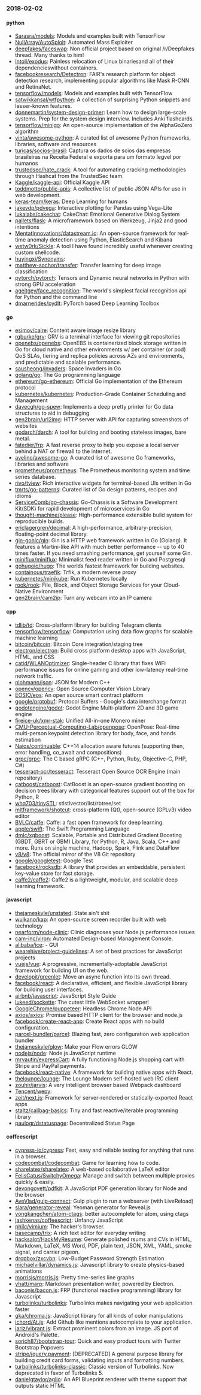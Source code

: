 ### 2018-02-02

#### python
* [Sarasra/models](https://github.com/Sarasra/models): Models and examples built with TensorFlow
* [NullArray/AutoSploit](https://github.com/NullArray/AutoSploit): Automated Mass Exploiter
* [deepfakes/faceswap](https://github.com/deepfakes/faceswap): Non official project based on original /r/Deepfakes thread. Many thanks to him!
* [Intoli/exodus](https://github.com/Intoli/exodus): Painless relocation of Linux binariesand all of their dependencieswithout containers.
* [facebookresearch/Detectron](https://github.com/facebookresearch/Detectron): FAIR's research platform for object detection research, implementing popular algorithms like Mask R-CNN and RetinaNet.
* [tensorflow/models](https://github.com/tensorflow/models): Models and examples built with TensorFlow
* [satwikkansal/wtfpython](https://github.com/satwikkansal/wtfpython): A collection of surprising Python snippets and lesser-known features.
* [donnemartin/system-design-primer](https://github.com/donnemartin/system-design-primer): Learn how to design large-scale systems. Prep for the system design interview. Includes Anki flashcards.
* [tensorflow/minigo](https://github.com/tensorflow/minigo): An open-source implementation of the AlphaGoZero algorithm
* [vinta/awesome-python](https://github.com/vinta/awesome-python): A curated list of awesome Python frameworks, libraries, software and resources
* [turicas/socios-brasil](https://github.com/turicas/socios-brasil): Captura os dados de scios das empresas brasileiras na Receita Federal e exporta para um formato legvel por humanos
* [trustedsec/hate_crack](https://github.com/trustedsec/hate_crack): A tool for automating cracking methodologies through Hashcat from the TrustedSec team.
* [Kaggle/kaggle-api](https://github.com/Kaggle/kaggle-api): Official Kaggle API
* [toddmotto/public-apis](https://github.com/toddmotto/public-apis): A collective list of public JSON APIs for use in web development.
* [keras-team/keras](https://github.com/keras-team/keras): Deep Learning for humans
* [jakevdp/pdvega](https://github.com/jakevdp/pdvega): Interactive plotting for Pandas using Vega-Lite
* [lukalabs/cakechat](https://github.com/lukalabs/cakechat): CakeChat: Emotional Generative Dialog System
* [pallets/flask](https://github.com/pallets/flask): A microframework based on Werkzeug, Jinja2 and good intentions
* [MentatInnovations/datastream.io](https://github.com/MentatInnovations/datastream.io): An open-source framework for real-time anomaly detection using Python, ElasticSearch and Kibana
* [wetw0rk/Sickle](https://github.com/wetw0rk/Sickle): A tool I have found incredibly useful whenever creating custom shellcode.
* [huyingxi/Synonyms](https://github.com/huyingxi/Synonyms): 
* [matthew-sochor/transfer](https://github.com/matthew-sochor/transfer): Transfer learning for deep image classification
* [pytorch/pytorch](https://github.com/pytorch/pytorch): Tensors and Dynamic neural networks in Python with strong GPU acceleration
* [ageitgey/face_recognition](https://github.com/ageitgey/face_recognition): The world's simplest facial recognition api for Python and the command line
* [dmarnerides/pydlt](https://github.com/dmarnerides/pydlt): PyTorch based Deep Learning Toolbox

#### go
* [esimov/caire](https://github.com/esimov/caire): Content aware image resize library
* [rgburke/grv](https://github.com/rgburke/grv): GRV is a terminal interface for viewing git repositories
* [openebs/openebs](https://github.com/openebs/openebs): OpenEBS is containerized block storage written in Go for cloud native and other environments w/ per container (or pod) QoS SLAs, tiering and replica policies across AZs and environments, and predictable and scalable performance.
* [sausheong/invaders](https://github.com/sausheong/invaders): Space Invaders in Go
* [golang/go](https://github.com/golang/go): The Go programming language
* [ethereum/go-ethereum](https://github.com/ethereum/go-ethereum): Official Go implementation of the Ethereum protocol
* [kubernetes/kubernetes](https://github.com/kubernetes/kubernetes): Production-Grade Container Scheduling and Management
* [davecgh/go-spew](https://github.com/davecgh/go-spew): Implements a deep pretty printer for Go data structures to aid in debugging
* [gen2brain/url2img](https://github.com/gen2brain/url2img): HTTP server with API for capturing screenshots of websites
* [godarch/darch](https://github.com/godarch/darch): A tool for building and booting stateless images, bare metal.
* [fatedier/frp](https://github.com/fatedier/frp): A fast reverse proxy to help you expose a local server behind a NAT or firewall to the internet.
* [avelino/awesome-go](https://github.com/avelino/awesome-go): A curated list of awesome Go frameworks, libraries and software
* [prometheus/prometheus](https://github.com/prometheus/prometheus): The Prometheus monitoring system and time series database.
* [rivo/tview](https://github.com/rivo/tview): Rich interactive widgets for terminal-based UIs written in Go
* [tmrts/go-patterns](https://github.com/tmrts/go-patterns): Curated list of Go design patterns, recipes and idioms
* [ServiceComb/go-chassis](https://github.com/ServiceComb/go-chassis): Go-Chassis is a Software Development Kit(SDK) for rapid development of microservices in Go
* [thought-machine/please](https://github.com/thought-machine/please): High-performance extensible build system for reproducible builds.
* [ericlagergren/decimal](https://github.com/ericlagergren/decimal): A high-performance, arbitrary-precision, floating-point decimal library.
* [gin-gonic/gin](https://github.com/gin-gonic/gin): Gin is a HTTP web framework written in Go (Golang). It features a Martini-like API with much better performance -- up to 40 times faster. If you need smashing performance, get yourself some Gin.
* [miniflux/miniflux](https://github.com/miniflux/miniflux): Minimalist feed reader written in Go and Postgresql
* [gohugoio/hugo](https://github.com/gohugoio/hugo): The worlds fastest framework for building websites.
* [containous/traefik](https://github.com/containous/traefik): Trfik, a modern reverse proxy
* [kubernetes/minikube](https://github.com/kubernetes/minikube): Run Kubernetes locally
* [rook/rook](https://github.com/rook/rook): File, Block, and Object Storage Services for your Cloud-Native Environment
* [gen2brain/cam2ip](https://github.com/gen2brain/cam2ip): Turn any webcam into an IP camera

#### cpp
* [tdlib/td](https://github.com/tdlib/td): Cross-platform library for building Telegram clients
* [tensorflow/tensorflow](https://github.com/tensorflow/tensorflow): Computation using data flow graphs for scalable machine learning
* [bitcoin/bitcoin](https://github.com/bitcoin/bitcoin): Bitcoin Core integration/staging tree
* [electron/electron](https://github.com/electron/electron): Build cross platform desktop apps with JavaScript, HTML, and CSS
* [catid/WLANOptimizer](https://github.com/catid/WLANOptimizer): Single-header C library that fixes WiFi performance issues for online gaming and other low-latency real-time network traffic.
* [nlohmann/json](https://github.com/nlohmann/json): JSON for Modern C++
* [opencv/opencv](https://github.com/opencv/opencv): Open Source Computer Vision Library
* [EOSIO/eos](https://github.com/EOSIO/eos): An open source smart contract platform
* [google/protobuf](https://github.com/google/protobuf): Protocol Buffers - Google's data interchange format
* [godotengine/godot](https://github.com/godotengine/godot): Godot Engine  Multi-platform 2D and 3D game engine
* [fireice-uk/xmr-stak](https://github.com/fireice-uk/xmr-stak): Unified All-in-one Monero miner
* [CMU-Perceptual-Computing-Lab/openpose](https://github.com/CMU-Perceptual-Computing-Lab/openpose): OpenPose: Real-time multi-person keypoint detection library for body, face, and hands estimation
* [Naios/continuable](https://github.com/Naios/continuable): C++14 allocation aware futures (supporting then, error handling, co_await and compositions)
* [grpc/grpc](https://github.com/grpc/grpc): The C based gRPC (C++, Python, Ruby, Objective-C, PHP, C#)
* [tesseract-ocr/tesseract](https://github.com/tesseract-ocr/tesseract): Tesseract Open Source OCR Engine (main repository)
* [catboost/catboost](https://github.com/catboost/catboost): CatBoost is an open-source gradient boosting on decision trees library with categorical features support out of the box for Python, R
* [whq703/tinySTL](https://github.com/whq703/tinySTL): stlstlvector/list/rbtree/set
* [mltframework/shotcut](https://github.com/mltframework/shotcut): cross-platform (Qt), open-source (GPLv3) video editor
* [BVLC/caffe](https://github.com/BVLC/caffe): Caffe: a fast open framework for deep learning.
* [apple/swift](https://github.com/apple/swift): The Swift Programming Language
* [dmlc/xgboost](https://github.com/dmlc/xgboost): Scalable, Portable and Distributed Gradient Boosting (GBDT, GBRT or GBM) Library, for Python, R, Java, Scala, C++ and more. Runs on single machine, Hadoop, Spark, Flink and DataFlow
* [v8/v8](https://github.com/v8/v8): The official mirror of the V8 Git repository
* [google/googletest](https://github.com/google/googletest): Google Test
* [facebook/rocksdb](https://github.com/facebook/rocksdb): A library that provides an embeddable, persistent key-value store for fast storage.
* [caffe2/caffe2](https://github.com/caffe2/caffe2): Caffe2 is a lightweight, modular, and scalable deep learning framework.

#### javascript
* [thejameskyle/unstated](https://github.com/thejameskyle/unstated): State ain't shit
* [wulkano/kap](https://github.com/wulkano/kap): An open-source screen recorder built with web technology
* [nearform/node-clinic](https://github.com/nearform/node-clinic): Clinic diagnoses your Node.js performance issues
* [cam-inc/viron](https://github.com/cam-inc/viron):  Automated Design-based Management Console.
* [alibaba/ice](https://github.com/alibaba/ice):   -  GUI 
* [wearehive/project-guidelines](https://github.com/wearehive/project-guidelines): A set of best practices for JavaScript projects
* [vuejs/vue](https://github.com/vuejs/vue):  A progressive, incrementally-adoptable JavaScript framework for building UI on the web.
* [developit/greenlet](https://github.com/developit/greenlet):  Move an async function into its own thread.
* [facebook/react](https://github.com/facebook/react): A declarative, efficient, and flexible JavaScript library for building user interfaces.
* [airbnb/javascript](https://github.com/airbnb/javascript): JavaScript Style Guide
* [lukeed/sockette](https://github.com/lukeed/sockette): The cutest little WebSocket wrapper! 
* [GoogleChrome/puppeteer](https://github.com/GoogleChrome/puppeteer): Headless Chrome Node API
* [axios/axios](https://github.com/axios/axios): Promise based HTTP client for the browser and node.js
* [facebook/create-react-app](https://github.com/facebook/create-react-app): Create React apps with no build configuration.
* [parcel-bundler/parcel](https://github.com/parcel-bundler/parcel):  Blazing fast, zero configuration web application bundler
* [thejameskyle/glow](https://github.com/thejameskyle/glow): Make your Flow errors GLOW
* [nodejs/node](https://github.com/nodejs/node): Node.js JavaScript runtime 
* [mrvautin/expressCart](https://github.com/mrvautin/expressCart): A fully functioning Node.js shopping cart with Stripe and PayPal payments.
* [facebook/react-native](https://github.com/facebook/react-native): A framework for building native apps with React.
* [thelounge/lounge](https://github.com/thelounge/lounge):  The Lounge  Modern self-hosted web IRC client
* [zouhir/jarvis](https://github.com/zouhir/jarvis): A very intelligent browser based Webpack dashboard
* [Tencent/wepy](https://github.com/Tencent/wepy): 
* [zeit/next.js](https://github.com/zeit/next.js): Framework for server-rendered or statically-exported React apps
* [staltz/callbag-basics](https://github.com/staltz/callbag-basics): Tiny and fast reactive/iterable programming library
* [paulogr/dstatuspage](https://github.com/paulogr/dstatuspage): Decentralized Status Page

#### coffeescript
* [cypress-io/cypress](https://github.com/cypress-io/cypress): Fast, easy and reliable testing for anything that runs in a browser.
* [codecombat/codecombat](https://github.com/codecombat/codecombat): Game for learning how to code.
* [sharelatex/sharelatex](https://github.com/sharelatex/sharelatex): A web-based collaborative LaTeX editor
* [FelisCatus/SwitchyOmega](https://github.com/FelisCatus/SwitchyOmega): Manage and switch between multiple proxies quickly & easily.
* [devongovett/pdfkit](https://github.com/devongovett/pdfkit): A JavaScript PDF generation library for Node and the browser
* [AveVlad/gulp-connect](https://github.com/AveVlad/gulp-connect): Gulp plugin to run a webserver (with LiveReload)
* [slara/generator-reveal](https://github.com/slara/generator-reveal): Yeoman generator for Reveal.js
* [yongkangchen/atom-ctags](https://github.com/yongkangchen/atom-ctags): better autocomplete for atom, using ctags
* [jashkenas/coffeescript](https://github.com/jashkenas/coffeescript): Unfancy JavaScript
* [philc/vimium](https://github.com/philc/vimium): The hacker's browser.
* [basecamp/trix](https://github.com/basecamp/trix): A rich text editor for everyday writing
* [hacksalot/HackMyResume](https://github.com/hacksalot/HackMyResume): Generate polished rsums and CVs in HTML, Markdown, LaTeX, MS Word, PDF, plain text, JSON, XML, YAML, smoke signal, and carrier pigeon.
* [dropbox/zxcvbn](https://github.com/dropbox/zxcvbn): Low-Budget Password Strength Estimation
* [michaelvillar/dynamics.js](https://github.com/michaelvillar/dynamics.js): Javascript library to create physics-based animations
* [morrisjs/morris.js](https://github.com/morrisjs/morris.js): Pretty time-series line graphs
* [yhatt/marp](https://github.com/yhatt/marp): Markdown presentation writer, powered by Electron.
* [baconjs/bacon.js](https://github.com/baconjs/bacon.js): FRP (functional reactive programming) library for Javascript
* [turbolinks/turbolinks](https://github.com/turbolinks/turbolinks): Turbolinks makes navigating your web application faster
* [gka/chroma.js](https://github.com/gka/chroma.js): JavaScript library for all kinds of color manipulations
* [ichord/At.js](https://github.com/ichord/At.js): Add Github like mentions autocomplete to your application.
* [jariz/vibrant.js](https://github.com/jariz/vibrant.js): Extract prominent colors from an image. JS port of Android's Palette.
* [sorich87/bootstrap-tour](https://github.com/sorich87/bootstrap-tour): Quick and easy product tours with Twitter Bootstrap Popovers
* [stripe/jquery.payment](https://github.com/stripe/jquery.payment): [DEPRECATED] A general purpose library for building credit card forms, validating inputs and formatting numbers.
* [turbolinks/turbolinks-classic](https://github.com/turbolinks/turbolinks-classic): Classic version of Turbolinks. Now deprecated in favor of Turbolinks 5.
* [danielgtaylor/aglio](https://github.com/danielgtaylor/aglio): An API Blueprint renderer with theme support that outputs static HTML
